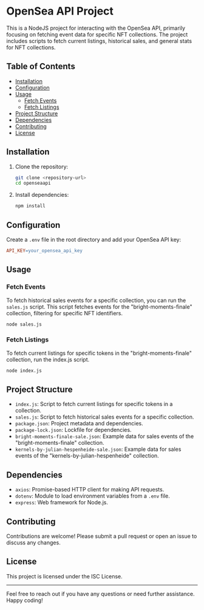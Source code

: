 # OpenSea API Project

This is a NodeJS project for interacting with the OpenSea API, primarily focusing on fetching event data for specific NFT collections. The project includes scripts to fetch current listings, historical sales, and general stats for NFT collections.

## Table of Contents

- [Installation](#installation)
- [Configuration](#configuration)
- [Usage](#usage)
  - [Fetch Events](#fetch-events)
  - [Fetch Listings](#fetch-listings)
- [Project Structure](#project-structure)
- [Dependencies](#dependencies)
- [Contributing](#contributing)
- [License](#license)

## Installation

1. Clone the repository:
   ```sh
   git clone <repository-url>
   cd openseaapi
   ```
2. Install dependencies:
   ```sh
   npm install
   ```
   
## Configuration
Create a `.env` file in the root directory and add your OpenSea API key:
  ```makefile
  API_KEY=your_opensea_api_key
  ```

## Usage

### Fetch Events

To fetch historical sales events for a specific collection, you can run the `sales.js` script. This script fetches events for the "bright-moments-finale" collection, filtering for specific NFT identifiers.

```sh
node sales.js
```

### Fetch Listings

To fetch current listings for specific tokens in the "bright-moments-finale" collection, run the index.js script.

```sh
node index.js
```
## Project Structure

- `index.js`: Script to fetch current listings for specific tokens in a collection.
- `sales.js`: Script to fetch historical sales events for a specific collection.
- `package.json`: Project metadata and dependencies.
- `package-lock.json`: Lockfile for dependencies.
- `bright-moments-finale-sale.json`: Example data for sales events of the "bright-moments-finale" collection.
- `kernels-by-julian-hespenheide-sale.json`: Example data for sales events of the "kernels-by-julian-hespenheide" collection.

## Dependencies

- `axios`: Promise-based HTTP client for making API requests.
- `dotenv`: Module to load environment variables from a `.env` file.
- `express`: Web framework for Node.js.

## Contributing

Contributions are welcome! Please submit a pull request or open an issue to discuss any changes.

## License

This project is licensed under the ISC License.

---

Feel free to reach out if you have any questions or need further assistance. Happy coding!
